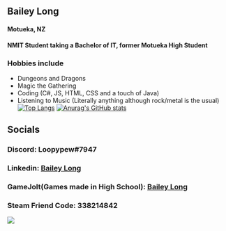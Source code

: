 ## Bailey Long 
#### Motueka, NZ
#### NMIT Student taking a Bachelor of IT, former Motueka High Student
### Hobbies include
- Dungeons and Dragons
- Magic the Gathering
- Coding (C#, JS, HTML, CSS and a touch of Java)
- Listening to Music (Literally anything although rock/metal is the usual)
[![Top Langs](https://github-readme-stats.vercel.app/api/top-langs/?username=bailey-long&show_icons=true&theme=radical)](https://github.com/anuraghazra/github-readme-stats)
[![Anurag's GitHub stats](https://github-readme-stats.vercel.app/api?username=bailey-long&show_icons=true&theme=radical)](https://github.com/anuraghazra/github-readme-stats)  
## Socials
### Discord: Loopypew#7947
### Linkedin: [Bailey Long](https://www.linkedin.com/in/bailey-long-1b0543239/)
### GameJolt(Games made in High School): [Bailey Long](https://gamejolt.com/@loopypew)
### Steam Friend Code: 338214842  
![](https://komarev.com/ghpvc/?username=bailey-long)

